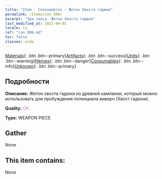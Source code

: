 ```yaml
---
title: "Item - Consumables - Жетон Хвоста гадюки"
permalink: /Items/con_996/
excerpt: "Эра хаоса  Жетон Хвоста гадюки"
last_modified_at: 2021-04-01
locale: ru
ref: "con_996.md"
toc: false
classes: wide
---
```

 [Materials](/ru/Items/){: .btn .btn--primary}[Artifacts](/ru/Items/Artifacts/){: .btn .btn--success}[Units](/ru/Items/Units/){: .btn .btn--warning}[Heroes](/ru/Items/Heroes/){: .btn .btn--danger}[Consumables](/ru/Items/Consumables/){: .btn .btn--info}[Unknown](/ru/Items/Unknown/){: .btn .btn--primary}

## Подробности
 **Описание:** Жетон хвоста гадюки из древней кампании, который можно использовать для пробуждения потенциала виверн (Хвост гадюки).

 **Quality:** <span style="color: #DA70D6">OK</span>

 **Type:** WEAPON PIECE

## Gather

  None

## This item contains:

  None

